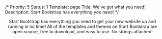 /*
Priority: 5
Status: 1
Template: page
Title: We've got what you need!
Description: Start Bootstrap has everything you need!
*/
<p style="text-align:center">
  Start Bootstrap has everything you need to get your new website up and running in no time! All of the templates and themes on Start Bootstrap are open source, free to download, and easy to use. No strings attached!
</p>
